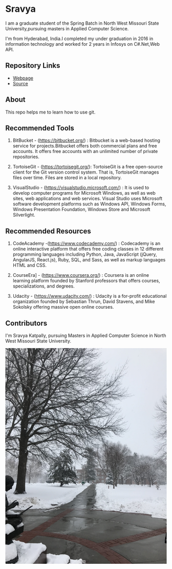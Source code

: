 # Sravya
I am a graduate student of the Spring Batch in North West Missouri State University,pursuing masters in Applied Computer Science.

I'm from Hyderabad, India.I completed my under graduation in 2016 in information technology and worked for 2 years in Infosys on C#.Net,Web API.

## Repository Links

- [Webpage](https://profcase.github.io/working-with-markdown/)
- [Source](https://github.com/profcase/working-with-markdown )

## About
This repo helps me to learn how to use git.

## Recommended Tools 

1. BitBucket - (https://bitbucket.org/) : Bitbucket is a web-based hosting service for projects.Bitbucket offers both commercial plans and free accounts. It offers free accounts with an unlimited number of private repositories.

2. TortoiseGit - (https://tortoisegit.org/): TortoiseGit is a free open-source client for the Git version control system. That is, TortoiseGit manages files over time. Files are stored in a local repository. 

3. VisualStudio - (https://visualstudio.microsoft.com/) : It is used to develop computer programs for Microsoft Windows, as well as web sites, web applications and web services. Visual Studio uses Microsoft software development platforms such as Windows API, Windows Forms, Windows Presentation Foundation, Windows Store and Microsoft Silverlight.

## Recommended Resources

1. CodeAcademy -(https://www.codecademy.com/) : Codecademy is an online interactive platform that offers free coding classes in 12 different programming languages including Python, Java, JavaScript (jQuery, AngularJS, React.js), Ruby, SQL, and Sass, as well as markup languages HTML and CSS.

2. CourseEra] - (https://www.coursera.org/) : Coursera is an online learning platform founded by Stanford professors that offers courses, specializations, and degrees.

3. Udacity - (https://www.udacity.com/) : Udacity is a for-profit educational organization founded by Sebastian Thrun, David Stavens, and Mike Sokolsky offering massive open online courses.

## Contributors

I'm Sravya Katpally, pursuing Masters in Applied Computer Science in North West Missouri State University.

![vscode image](https://github.com/SravyaKatpally/Sravya/raw/master/Image.jpeg)

